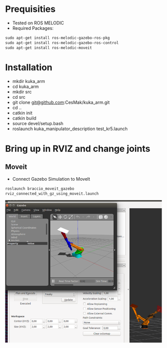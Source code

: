 # Prequisities
*  Tested on ROS MELODIC
*  Required Packages:
```
sudo apt-get install ros-melodic-gazebo-ros-pkg
sudo apt-get install ros-melodic-gazebo-ros-control
sudo apt-get install ros-melodic-moveit
```

# Installation
* mkdir kuka_arm
* cd kuka_arm
* mkdir src
* cd src
* git clone git@github.com:CesMak/kuka_arm.git
* cd ..
* catkin init
* catkin build
* source devel/setup.bash
* roslaunch kuka_manipulator_description test_kr5.launch

# Bring up in RVIZ and change joints


## Moveit
* Connect Gazebo Simulation to MoveIt

```
roslaunch braccio_moveit_gazebo rviz_connected_with_gz_using_moveit.launch
```

![rviz-moveit-gazebo](https://github.com/CesMak/kuka_arm/blob/master/doc/moveit.png)
